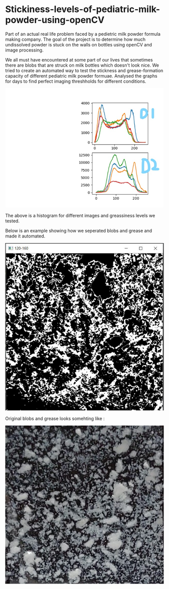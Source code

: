 # Stickiness-levels-of-pediatric-milk-powder-using-openCV
Part of an actual real life problem faced by a pedietric milk powder formula making company. The goal of the project is to determine how much undissolved powder is stuck on the walls on bottles using openCV and image processing.

We all must have encountered at some part of our lives that sometimes there are blobs that are struck on milk bottles which doesn't look nice. We tried to create an automated way to test the stickness and grease-formation capacity of different pediatric milk powder formuae. Analysed the graphs for days to find perfect imaging threshholds for different conditions.

![Example of a histogram showing the greasiness levels for different conditions](https://github.com/AryanSethi/Stickiness-levels-of-pediatric-milk-powder-using-openCV/blob/master/analysis%20images/Figure_1_LI.jpg)

The above is a histogram for different images and greassiness levels we tested.

Below is an example showing how we seperated blobs and grease and made it automated.

![greasiness](https://github.com/AryanSethi/Stickiness-levels-of-pediatric-milk-powder-using-openCV/blob/master/analysis%20images/binary%20ranges%20for%206th%20testing%20image/120-160.JPG)

Original blobs and grease looks somehting like :

![orig](https://github.com/AryanSethi/Stickiness-levels-of-pediatric-milk-powder-using-openCV/blob/master/d1/2.jpg)
